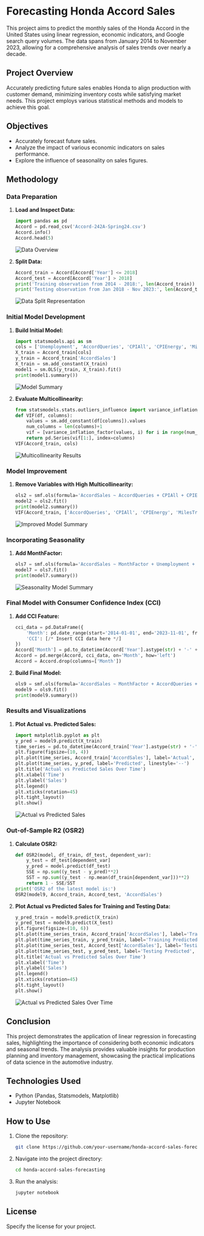 # Forecasting Honda Accord Sales

This project aims to predict the monthly sales of the Honda Accord in the United States using linear regression, economic indicators, and Google search query volumes. The data spans from January 2014 to November 2023, allowing for a comprehensive analysis of sales trends over nearly a decade.

## Project Overview

Accurately predicting future sales enables Honda to align production with customer demand, minimizing inventory costs while satisfying market needs. This project employs various statistical methods and models to achieve this goal.

## Objectives

- Accurately forecast future sales.
- Analyze the impact of various economic indicators on sales performance.
- Explore the influence of seasonality on sales figures.

## Methodology

### Data Preparation

1. **Load and Inspect Data:**
    ```python
    import pandas as pd
    Accord = pd.read_csv('Accord-242A-Spring24.csv')
    Accord.info()
    Accord.head(5)
    ```
    ![Data Overview](images/data_overview.png) <!-- Replace with actual path to your image -->

2. **Split Data:**
    ```python
    Accord_train = Accord[Accord['Year'] <= 2018]
    Accord_test = Accord[Accord['Year'] > 2018]
    print('Training observation from 2014 - 2018:', len(Accord_train))
    print('Testing observation from Jan 2018 - Nov 2023:', len(Accord_test))
    ```
    ![Data Split Representation](images/model_summary.png) <!-- Replace with actual path to your image -->
   
### Initial Model Development

1. **Build Initial Model:**
    ```python
    import statsmodels.api as sm
    cols = ['Unemployment', 'AccordQueries', 'CPIAll', 'CPIEnergy', 'MilesTraveled']
    X_train = Accord_train[cols]
    y_train = Accord_train['AccordSales']
    X_train = sm.add_constant(X_train)
    model1 = sm.OLS(y_train, X_train).fit()
    print(model1.summary())
    ```
    ![Model Summary](images/model_summary.png) <!-- Replace with actual path to your image -->

2. **Evaluate Multicollinearity:**
    ```python
    from statsmodels.stats.outliers_influence import variance_inflation_factor
    def VIF(df, columns):
        values = sm.add_constant(df[columns]).values
        num_columns = len(columns)+1
        vif = [variance_inflation_factor(values, i) for i in range(num_columns)]
        return pd.Series(vif[1:], index=columns)
    VIF(Accord_train, cols)
    ```
    ![Multicollinearity Results](images/model_summary.png) <!-- Replace with actual path to your image -->
   
### Model Improvement

1. **Remove Variables with High Multicollinearity:**
    ```python
    ols2 = smf.ols(formula='AccordSales ~ AccordQueries + CPIAll + CPIEnergy + MilesTraveled', data=Accord_train)
    model2 = ols2.fit()
    print(model2.summary())
    VIF(Accord_train, ['AccordQueries', 'CPIAll', 'CPIEnergy', 'MilesTraveled'])
    ```
    ![Improved Model Summary](images/improved_model_summary.png) <!-- Replace with actual path to your image -->

### Incorporating Seasonality

1. **Add MonthFactor:**
    ```python
    ols7 = smf.ols(formula='AccordSales ~ MonthFactor + Unemployment + CPIAll + CPIEnergy + MilesTraveled', data=Accord_train)
    model7 = ols7.fit()
    print(model7.summary())
    ```
    ![Seasonality Model Summary](images/seasonality_model_summary.png) <!-- Replace with actual path to your image -->

### Final Model with Consumer Confidence Index (CCI)

1. **Add CCI Feature:**
    ```python
    cci_data = pd.DataFrame({
        'Month': pd.date_range(start='2014-01-01', end='2023-11-01', freq='MS'),
        'CCI': [/* Insert CCI data here */]
    })
    Accord['Month'] = pd.to_datetime(Accord['Year'].astype(str) + '-' + Accord['MonthNumeric'].astype(str))
    Accord = pd.merge(Accord, cci_data, on='Month', how='left')
    Accord = Accord.drop(columns=['Month'])
    ```

2. **Build Final Model:**
    ```python
    ols9 = smf.ols(formula='AccordSales ~ MonthFactor + AccordQueries + CPIAll + CPIEnergy + CCI', data=Accord_train)
    model9 = ols9.fit()
    print(model9.summary())
    ```

### Results and Visualizations

1. **Plot Actual vs. Predicted Sales:**
    ```python
    import matplotlib.pyplot as plt
    y_pred = model9.predict(X_train)
    time_series = pd.to_datetime(Accord_train['Year'].astype(str) + '-' + Accord_train['MonthNumeric'].astype(str))
    plt.figure(figsize=(10, 4))
    plt.plot(time_series, Accord_train['AccordSales'], label='Actual', marker='o')
    plt.plot(time_series, y_pred, label='Predicted', linestyle='--')
    plt.title('Actual vs Predicted Sales Over Time')
    plt.xlabel('Time')
    plt.ylabel('Sales')
    plt.legend()
    plt.xticks(rotation=45)
    plt.tight_layout()
    plt.show()
    ```
    ![Actual vs Predicted Sales](images/actual_vs_predicted.png) <!-- Replace with actual path to your image -->

### Out-of-Sample R2 (OSR2)

1. **Calculate OSR2:**
    ```python
    def OSR2(model, df_train, df_test, dependent_var):
        y_test = df_test[dependent_var]
        y_pred = model.predict(df_test)
        SSE = np.sum((y_test - y_pred)**2)
        SST = np.sum((y_test - np.mean(df_train[dependent_var]))**2)
        return 1 - SSE/SST
    print('OSR2 of the latest model is:')
    OSR2(model9, Accord_train, Accord_test, 'AccordSales')
    ```

2. **Plot Actual vs Predicted Sales for Training and Testing Data:**
    ```python
    y_pred_train = model9.predict(X_train)
    y_pred_test = model9.predict(X_test)
    plt.figure(figsize=(10, 6))
    plt.plot(time_series_train, Accord_train['AccordSales'], label='Training Actual', marker='o')
    plt.plot(time_series_train, y_pred_train, label='Training Predicted', linestyle='--')
    plt.plot(time_series_test, Accord_test['AccordSales'], label='Testing Actual', marker='o', color='red')
    plt.plot(time_series_test, y_pred_test, label='Testing Predicted', linestyle='--', color='orange')
    plt.title('Actual vs Predicted Sales Over Time')
    plt.xlabel('Time')
    plt.ylabel('Sales')
    plt.legend()
    plt.xticks(rotation=45)
    plt.tight_layout()
    plt.show()
    ```
    ![Actual vs Predicted Sales Over Time](images/actual_vs_predicted_over_time.png) <!-- Replace with actual path to your image -->

## Conclusion

This project demonstrates the application of linear regression in forecasting sales, highlighting the importance of considering both economic indicators and seasonal trends. The analysis provides valuable insights for production planning and inventory management, showcasing the practical implications of data science in the automotive industry.

## Technologies Used

- Python (Pandas, Statsmodels, Matplotlib)
- Jupyter Notebook

## How to Use

1. Clone the repository:
    ```bash
    git clone https://github.com/your-username/honda-accord-sales-forecasting.git
    ```
2. Navigate into the project directory:
    ```bash
    cd honda-accord-sales-forecasting
    ```
3. Run the analysis:
    ```bash
    jupyter notebook
    ```

## License

Specify the license for your project.
